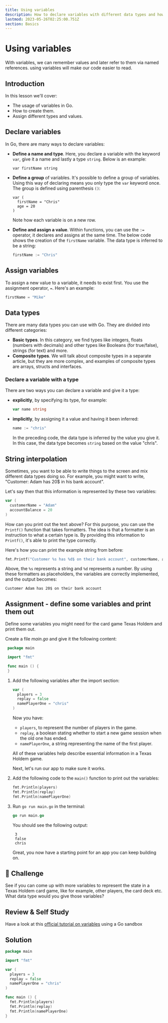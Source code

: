 ```yaml
---
title: Using variables
description: How to declare variables with different data types and how to initialize and assign values
lastmod: 2023-05-26T02:25:00.751Z
section: Basics
---
```


# Using variables

With variables, we can remember values and later refer to them via named references. using variables will make our code easier to read.

## Introduction

In this lesson we'll cover:

- The usage of variables in Go.
- How to create them.
- Assign different types and values.

## Declare variables

In Go, there are many ways to declare variables:

- **Define a name and type**. Here, you declare a variable with the keyword `var`, give it a name and lastly a type `string`. Below is an example:

  ```golang
  var firstName string
  ```

- **Define a group** of variables. It's possible to define a group of variables. Using this way of declaring means you only type the `var` keyword once. The group is defined using parenthesis `()`:

  ```golang
  var (
    firstName = "Chris"
    age = 20
  )
  ```

  Note how each variable is on a new row.

- **Define and assign a value**. Within functions, you can use the `:=` operator, it declares and assigns at the same time. The below code shows the creation of the `firstName` variable. The data type is inferred to be a string:

  ```go
  firstName := "Chris"
  ```

## Assign variables

To assign a new value to a variable, it needs to exist first. You use the assignment operator, `=`. Here's an example:

```go
firstName = "Mike"
```

## Data types

There are many data types you can use with Go. They are divided into different categories:

- **Basic types**. In this category, we find types like integers, floats (numbers with decimals) and other types like Booleans (for true/false), strings (for text) and more.
- **Composite types**. We will talk about composite types in a separate article, but they are more complex, and examples of composite types are arrays, structs and interfaces.

### Declare a variable with a type

There are two ways you can declare a variable and give it a type:

- **explicitly**, by specifying its type, for example:

  ```go
  var name string
  ```

- **implicitly**, by assigning it a value and having it been inferred:

  ```go
  name := "chris"
  ```

  In the preceding code, the data type is inferred by the value you give it. In this case, the data type becomes `string` based on the value "chris".

## String interpolation

Sometimes, you want to be able to write things to the screen and mix different data types doing so. For example, you might want to write, "Customer: Adam has 20$ in his bank account".

Let's say then that this information is represented by these two variables:

```go
var (
  customerName = "Adam"
  accountBalance = 20
)
```

How can you print out the text above? For this purpose, you can use the `Printf()` function that takes formatters. The idea is that a formatter is an instruction to what a certain type is. By providing this information to `Printf()`, it's able to print the type correctly.

Here's how you can print the example string from before:

```go
fmt.Printf("Customer %s has %d$ on their bank account", customerName, accountBalance)
```

Above, the `%s` represents a string and `%d` represents a number. By using these formatters as placeholders, the variables are correctly implemented, and the output becomes:

```output
Customer Adam has 20$ on their bank account
```

## Assignment - define some variables and print them out

Define some variables you might need for the card game Texas Holdem and print them out.

Create a file _main.go_ and give it the following content:

```go
 package main

 import "fmt"

 func main () {
 }
```

1. Add the following variables after the import section:

   ```go
   var (
     players = 3
     replay = false
     namePlayerOne = "chris"
   )
   ```

   Now you have:

   - `players`, to represent the number of players in the game.
   - `replay`, a boolean stating whether to start a new game session when the old one has ended.
   - `namePlayerOne`, a string representing the name of the first player.

   All of these variables help describe essential information in a Texas Holdem game.

   Next, let's run our app to make sure it works.

1. Add the following code to the `main()` function to print out the variables:

   ```go
   fmt.Println(players)
   fmt.Println(replay)
   fmt.Println(namePlayerOne)
   ```

1. Run `go run main.go` in the terminal:

   ```go
   go run main.go
   ```

   You should see the following output:

   ```output
    3
    false
    chris
   ```

   Great, you now have a starting point for an app you can keep building on.

## 🚀 Challenge

See if you can come up with more variables to represent the state in a Texas Holdem card game, like for example, other players, the card deck etc. What data type would you give those variables?

## Review & Self Study

Have a look at this [official tutorial on variables](https://go.dev/tour/basics/8) using a Go sandbox

## Solution

```go
package main

import "fmt"

var (
  players = 3
  replay = false
  namePlayerOne = "chris"
)

func main () {
  fmt.Println(players)
  fmt.Println(replay)
  fmt.Println(namePlayerOne)
}
```
